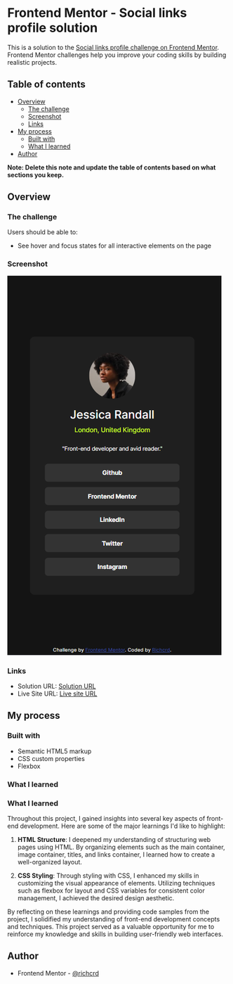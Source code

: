 # Frontend Mentor - Social links profile solution

This is a solution to the [Social links profile challenge on Frontend Mentor](https://www.frontendmentor.io/challenges/social-links-profile-UG32l9m6dQ). Frontend Mentor challenges help you improve your coding skills by building realistic projects. 

## Table of contents

- [Overview](#overview)
  - [The challenge](#the-challenge)
  - [Screenshot](#screenshot)
  - [Links](#links)
- [My process](#my-process)
  - [Built with](#built-with)
  - [What I learned](#what-i-learned)
- [Author](#author)

**Note: Delete this note and update the table of contents based on what sections you keep.**

## Overview

### The challenge

Users should be able to:

- See hover and focus states for all interactive elements on the page

### Screenshot

![](./final-design.png)

### Links

- Solution URL: [Solution URL](https://your-solution-url.com)
- Live Site URL: [Live site URL](https://your-live-site-url.com)

## My process

### Built with

- Semantic HTML5 markup
- CSS custom properties
- Flexbox

### What I learned

### What I learned

Throughout this project, I gained insights into several key aspects of front-end development. Here are some of the major learnings I'd like to highlight:

1. **HTML Structure**: I deepened my understanding of structuring web pages using HTML. By organizing elements such as the main container, image container, titles, and links container, I learned how to create a well-organized layout.

2. **CSS Styling**: Through styling with CSS, I enhanced my skills in customizing the visual appearance of elements. Utilizing techniques such as flexbox for layout and CSS variables for consistent color management, I achieved the desired design aesthetic.

By reflecting on these learnings and providing code samples from the project, I solidified my understanding of front-end development concepts and techniques. This project served as a valuable opportunity for me to reinforce my knowledge and skills in building user-friendly web interfaces.

## Author

- Frontend Mentor - [@richcrd](https://www.frontendmentor.io/profile/richcrd)